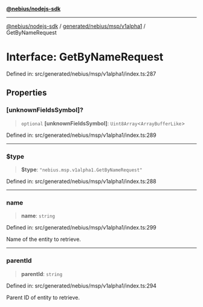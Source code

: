 [**@nebius/nodejs-sdk**](../../../../../README.md)

---

[@nebius/nodejs-sdk](../../../../../README.md) / [generated/nebius/msp/v1alpha1](../README.md) / GetByNameRequest

# Interface: GetByNameRequest

Defined in: src/generated/nebius/msp/v1alpha1/index.ts:287

## Properties

### \[unknownFieldsSymbol\]?

> `optional` **\[unknownFieldsSymbol\]**: `Uint8Array`\<`ArrayBufferLike`\>

Defined in: src/generated/nebius/msp/v1alpha1/index.ts:289

---

### $type

> **$type**: `"nebius.msp.v1alpha1.GetByNameRequest"`

Defined in: src/generated/nebius/msp/v1alpha1/index.ts:288

---

### name

> **name**: `string`

Defined in: src/generated/nebius/msp/v1alpha1/index.ts:299

Name of the entity to retrieve.

---

### parentId

> **parentId**: `string`

Defined in: src/generated/nebius/msp/v1alpha1/index.ts:294

Parent ID of entity to retrieve.
